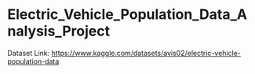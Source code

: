 # Electric_Vehicle_Population_Data_Analysis_Project

Dataset Link: https://www.kaggle.com/datasets/avis02/electric-vehicle-population-data
